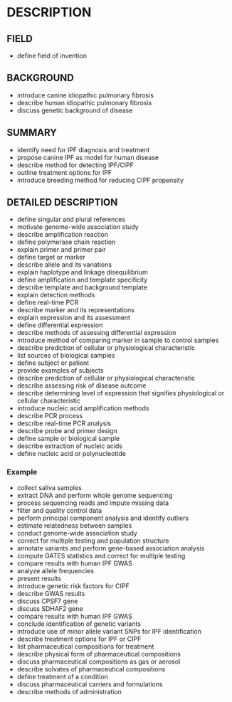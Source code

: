 # DESCRIPTION

## FIELD

- define field of invention

## BACKGROUND

- introduce canine idiopathic pulmonary fibrosis
- describe human idiopathic pulmonary fibrosis
- discuss genetic background of disease

## SUMMARY

- identify need for IPF diagnosis and treatment
- propose canine IPF as model for human disease
- describe method for detecting IPF/CIPF
- outline treatment options for IPF
- introduce breeding method for reducing CIPF propensity

## DETAILED DESCRIPTION

- define singular and plural references
- motivate genome-wide association study
- describe amplification reaction
- define polymerase chain reaction
- explain primer and primer pair
- define target or marker
- describe allele and its variations
- explain haplotype and linkage disequilibrium
- define amplification and template specificity
- describe template and background template
- explain detection methods
- define real-time PCR
- describe marker and its representations
- explain expression and its assessment
- define differential expression
- describe methods of assessing differential expression
- introduce method of comparing marker in sample to control samples
- describe prediction of cellular or physiological characteristic
- list sources of biological samples
- define subject or patient
- provide examples of subjects
- describe prediction of cellular or physiological characteristic
- describe assessing risk of disease outcome
- describe determining level of expression that signifies physiological or cellular characteristic
- introduce nucleic acid amplification methods
- describe PCR process
- describe real-time PCR analysis
- describe probe and primer design
- define sample or biological sample
- describe extraction of nucleic acids
- define nucleic acid or polynucleotide

### Example

- collect saliva samples
- extract DNA and perform whole genome sequencing
- process sequencing reads and impute missing data
- filter and quality control data
- perform principal component analysis and identify outliers
- estimate relatedness between samples
- conduct genome-wide association study
- correct for multiple testing and population structure
- annotate variants and perform gene-based association analysis
- compute GATES statistics and correct for multiple testing
- compare results with human IPF GWAS
- analyze allele frequencies
- present results
- introduce genetic risk factors for CIPF
- describe GWAS results
- discuss CPSF7 gene
- discuss SDHAF2 gene
- compare results with human IPF GWAS
- conclude identification of genetic variants
- introduce use of minor allele variant SNPs for IPF identification
- describe treatment options for IPF or CIPF
- list pharmaceutical compositions for treatment
- describe physical form of pharmaceutical compositions
- discuss pharmaceutical compositions as gas or aerosol
- describe solvates of pharmaceutical compositions
- define treatment of a condition
- discuss pharmaceutical carriers and formulations
- describe methods of administration

